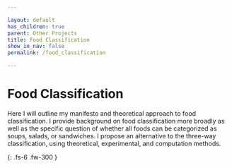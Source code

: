 ```yaml
---

layout: default
has_children: true
parent: Other Projects
title: Food Classification
show_in_nav: false
permalink: /food_classification

---
```


# Food Classification

Here I will outline my manifesto and theoretical approach to food classification. I provide background on food classification more broadly as well as the specific question of whether all foods can be categorized as soups, salads, or sandwiches. I propose an alternative to the three-way classification, using theoretical, experimental, and computation methods. 

{: .fs-6 .fw-300 }
